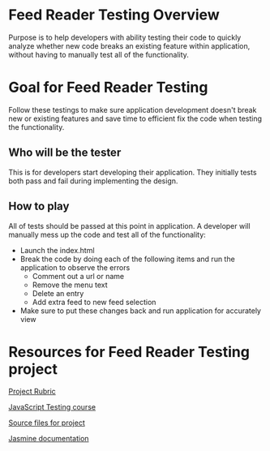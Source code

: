 # Feed Reader Testing Overview
Purpose is to help developers with ability testing their code to quickly analyze whether new code breaks an existing feature within application, without having to manually test all of the functionality.

# Goal for Feed Reader Testing 
Follow these testings to make sure application development doesn't break new or existing features and save time to efficient fix the code when testing the functionality.

## Who will be the tester
This is for developers start developing their application. They initially tests both pass and fail during implementing the design.

## How to play
All of tests should be passed at this point in application. A developer will manually mess up the code and test all of the functionality:

- Launch the index.html
- Break the code by doing each of the following items and run the application to observe the errors
	- Comment out a url or name
	- Remove the menu text
	- Delete an entry
	- Add extra feed to new feed selection
- Make sure to put these changes back and run application for accurately view

# Resources for Feed Reader Testing project

[Project Rubric](https://review.udacity.com/#!/projects/3442558598/rubric)

[JavaScript Testing course](https://www.udacity.com/course/ud549)

[Source files for project](http://github.com/udacity/frontend-nanodegree-feedreader)

[Jasmine documentation](http://jasmine.github.io)

